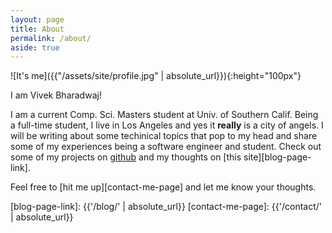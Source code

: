 ```yaml
---
layout: page
title: About
permalink: /about/
aside: true
---
```


![It's me]({{"/assets/site/profile.jpg" | absolute_url}}){:height="100px"}

I am Vivek Bharadwaj!

I am a current Comp. Sci. Masters student at Univ. of Southern Calif. Being a full-time student, I live in Los Angeles and yes it **really** is a city of angels. I will be writing about some techinical topics that pop to my head and share some of my experiences being a software engineer and student.
Check out some of my projects on [github][github-profile] and my thoughts on [this site][blog-page-link].

Feel free to [hit me up][contact-me-page] and let me know your thoughts.

[github-profile]: https://github.com/bvivek35
[blog-page-link]: {{'/blog/' | absolute_url}}
[contact-me-page]: {{'/contact/' | absolute_url}}